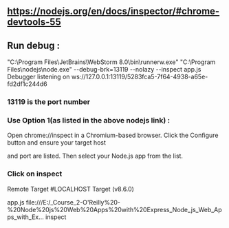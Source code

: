 

## https://nodejs.org/en/docs/inspector/#chrome-devtools-55


## Run debug : 
"C:\Program Files\JetBrains\WebStorm 8.0\bin\runnerw.exe" "C:\Program Files\nodejs\node.exe" 
  --debug-brk=13119 --nolazy --inspect app.js
Debugger listening on ws://127.0.0.1:13119/5283fca5-7f64-4938-a65e-fd2df1c244d6

### 13119 is the port number

### Use Option 1(as listed in the above nodejs link) : 
  Open chrome://inspect in a Chromium-based browser. Click the Configure button and ensure your target host 
 
 and port are listed. Then select your Node.js app from the list.
 
 ### Click on inspect 
 Remote Target
 #LOCALHOST
Target (v8.6.0)

app.js
file:///E:/_Course_2-O'Reilly%20-%20Node%20js%20Web%20Apps%20with%20Express_Node_js_Web_Apps_with_Ex…
inspect


